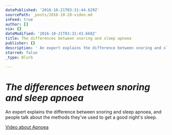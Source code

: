 ```yaml
---
datePublished: '2016-10-21T03:31:44.629Z'
sourcePath: _posts/2016-10-20-video.md
inFeed: true
author: []
via: {}
dateModified: '2016-10-21T03:31:43.668Z'
title: The differences between snoring and sleep apnoea
publisher: {}
description: ' An expert explains the difference between snoring and sleep apnoea, and people talk about the methods they''ve used to get a good night''s sleep.'
starred: false
_type: Blurb

---
```

# _**The differences between snoring and sleep apnoea**_

An expert explains the difference between snoring and sleep apnoea, and people talk about the methods they've used to get a good night's sleep.

[Video about Apnoea][0]

[0]: http://www.nhs.uk/Video/Pages/snoring.aspx "apnoea"